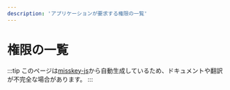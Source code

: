 ```yaml
---
description: 'アプリケーションが要求する権限の一覧'
---
```


# 権限の一覧

:::tip
このページは[misskey-js](https://github.com/misskey-dev/misskey/tree/develop/packages/misskey-js)から自動生成しているため、ドキュメントや翻訳が不完全な場合があります。
:::

<ApiPermissions></ApiPermissions>